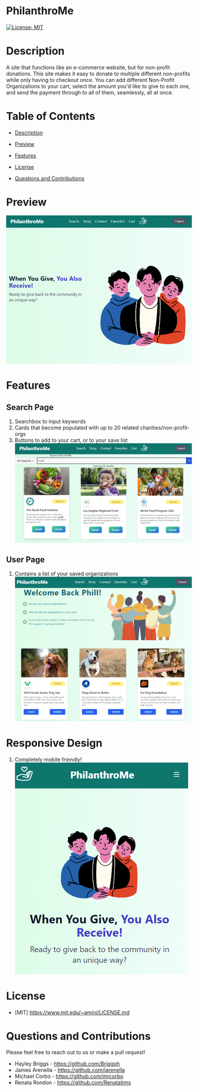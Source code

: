 # PhilanthroMe

[![License: MIT](https://img.shields.io/badge/License-MIT-yellow.svg)](https://opensource.org/licenses/MIT)

# Description

A site that functions like an e-commerce website, but for non-profit donations. This site makes it easy to donate to multiple different non-profits while only having to checkout once. You can add different Non-Profit Organizations to your cart, select the amount you'd like to give to each one, and send the payment through to all of them, seamlessly, all at once.

# Table of Contents

- [Description](#Description)

- [Preview](#Preview)

- [Features](#Features)

- [License](#License)

- [Questions and Contributions](#questions-and-contributions)

# Preview

![Preview](/client//src//assets/Capture1.PNG)

# Features

## Search Page
1. Searchbox to input keywords
2. Cards that become populated with up to 20 related charities/non-profit-orgs
3. Buttons to add to your cart, or to your save list
![Preview](/client//src//assets/Capture3.PNG)

## User Page
1. Contains a list of your saved organizations
![Preview](/client//src//assets/Capture4.PNG)

# Responsive Design
1. Completely mobile friendly!
![Preview](/client//src//assets/Capture2.PNG)

# License
    
- [MIT] https://www.mit.edu/~amini/LICENSE.md

# Questions and Contributions
Please feel free to reach out to us or make a pull request!
- Hayley Briggs - https://github.com/Briggoh
- James Arenella - https://github.com/jarenella
- Michael Corbo - https://github.com/mrcorbo
- Renata Rondon - https://github.com/Renatatims